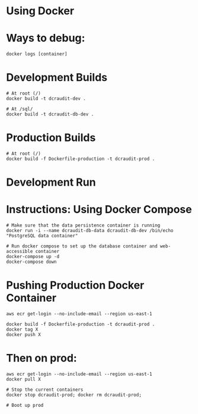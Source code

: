 # Using Docker

# Ways to debug:
	docker logs [container]


# Development Builds
	# At root (/)
	docker build -t dcraudit-dev .

	# At /sql/
	docker build -t dcraudit-db-dev .


# Production Builds
	# At root (/)
	docker build -f Dockerfile-production -t dcraudit-prod .


# Development Run

# Instructions: Using Docker Compose
	# Make sure that the data persistence container is running
	docker run -i --name dcraudit-db-data dcraudit-db-dev /bin/echo "PostgreSQL data container"

	# Run docker compose to set up the database container and web-accessible container
	docker-compose up -d
	docker-compose down


# Pushing Production Docker Container
	aws ecr get-login --no-include-email --region us-east-1

	docker build -f Dockerfile-production -t dcraudit-prod .
	docker tag X
	docker push X


# Then on prod:
	aws ecr get-login --no-include-email --region us-east-1
	docker pull X

	# Stop the current containers
	docker stop dcraudit-prod; docker rm dcraudit-prod; 
	
	# Boot up prod
	
